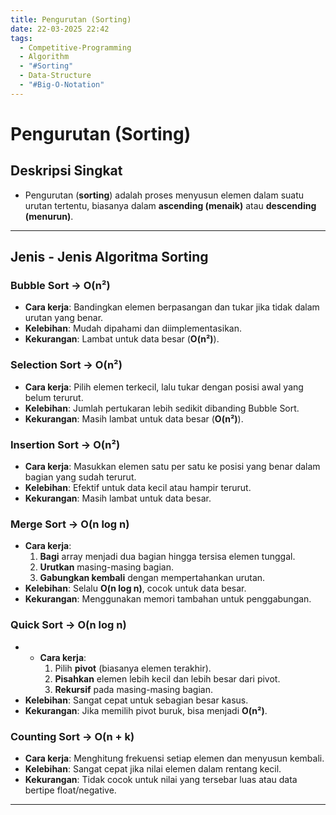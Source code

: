 ```yaml
---
title: Pengurutan (Sorting)
date: 22-03-2025 22:42
tags:
  - Competitive-Programming
  - Algorithm
  - "#Sorting"
  - Data-Structure
  - "#Big-O-Notation"
---
```

# Pengurutan (Sorting)

## Deskripsi Singkat  
- Pengurutan (**sorting**) adalah proses menyusun elemen dalam suatu urutan tertentu, biasanya dalam **ascending (menaik)** atau **descending (menurun)**.

---

## Jenis - Jenis Algoritma Sorting
### Bubble Sort -> O(n²)
- **Cara kerja**: Bandingkan elemen berpasangan dan tukar jika tidak dalam urutan yang benar.
- **Kelebihan**: Mudah dipahami dan diimplementasikan.
- **Kekurangan**: Lambat untuk data besar (**O(n²)**).
### Selection Sort -> O(n²)
- **Cara kerja**: Pilih elemen terkecil, lalu tukar dengan posisi awal yang belum terurut.
- **Kelebihan**: Jumlah pertukaran lebih sedikit dibanding Bubble Sort.
- **Kekurangan**: Masih lambat untuk data besar (**O(n²)**).
### Insertion Sort -> O(n²)
- **Cara kerja**: Masukkan elemen satu per satu ke posisi yang benar dalam bagian yang sudah terurut.
- **Kelebihan**: Efektif untuk data kecil atau hampir terurut.
- **Kekurangan**: Masih lambat untuk data besar.
### Merge Sort -> O(n log n)
- **Cara kerja**:
	1. **Bagi** array menjadi dua bagian hingga tersisa elemen tunggal.
	2. **Urutkan** masing-masing bagian.
	3. **Gabungkan kembali** dengan mempertahankan urutan.
- **Kelebihan**: Selalu **O(n log n)**, cocok untuk data besar.
- **Kekurangan**: Menggunakan memori tambahan untuk penggabungan.
### Quick Sort -> O(n log n)
- - **Cara kerja**:
	1. Pilih **pivot** (biasanya elemen terakhir).
	2. **Pisahkan** elemen lebih kecil dan lebih besar dari pivot.
	3. **Rekursif** pada masing-masing bagian.
- **Kelebihan**: Sangat cepat untuk sebagian besar kasus.
- **Kekurangan**: Jika memilih pivot buruk, bisa menjadi **O(n²)**.
### Counting Sort -> O(n + k)
- **Cara kerja**: Menghitung frekuensi setiap elemen dan menyusun kembali.
- **Kelebihan**: Sangat cepat jika nilai elemen dalam rentang kecil.
- **Kekurangan**: Tidak cocok untuk nilai yang tersebar luas atau data bertipe float/negative.

---